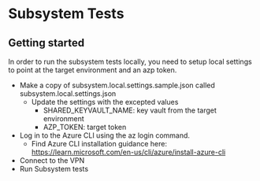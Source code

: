 ﻿# Subsystem Tests

## Getting started

In order to run the subsystem tests locally, you need to setup local settings to point at the target environment and an azp token.

* Make a copy of subsystem.local.settings.sample.json called subsystem.local.settings.json
    * Update the settings with the excepted values
        * SHARED_KEYVAULT_NAME: key vault from the target environment
        * AZP_TOKEN: target token
* Log in to the Azure CLI using the az login command.
    * Find Azure CLI installation guidance here: <https://learn.microsoft.com/en-us/cli/azure/install-azure-cli>
* Connect to the VPN
* Run Subsystem tests
